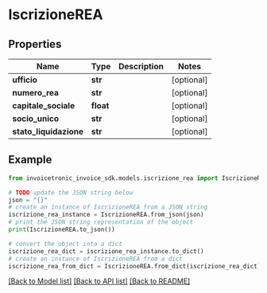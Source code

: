# IscrizioneREA


## Properties

Name | Type | Description | Notes
------------ | ------------- | ------------- | -------------
**ufficio** | **str** |  | [optional] 
**numero_rea** | **str** |  | [optional] 
**capitale_sociale** | **float** |  | [optional] 
**socio_unico** | **str** |  | [optional] 
**stato_liquidazione** | **str** |  | [optional] 

## Example

```python
from invoicetronic_invoice_sdk.models.iscrizione_rea import IscrizioneREA

# TODO update the JSON string below
json = "{}"
# create an instance of IscrizioneREA from a JSON string
iscrizione_rea_instance = IscrizioneREA.from_json(json)
# print the JSON string representation of the object
print(IscrizioneREA.to_json())

# convert the object into a dict
iscrizione_rea_dict = iscrizione_rea_instance.to_dict()
# create an instance of IscrizioneREA from a dict
iscrizione_rea_from_dict = IscrizioneREA.from_dict(iscrizione_rea_dict)
```
[[Back to Model list]](../README.md#documentation-for-models) [[Back to API list]](../README.md#documentation-for-api-endpoints) [[Back to README]](../README.md)


